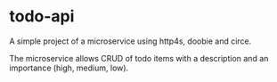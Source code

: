 # todo-api
A simple project of a microservice using http4s, doobie and circe.

The microservice allows CRUD of todo items with a description and an importance (high, medium, low).

